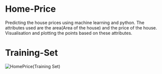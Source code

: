 # Home-Price
Predicting the house prices using machine learning and python.
The attributes used are the area(Area of the house) and the price of the house.
Visualisation and plotting the points based on these attributes.

# Training-Set
![HomePrice(Training Set)](https://user-images.githubusercontent.com/58935609/70916593-f5619e80-2041-11ea-9090-5dcb9e4fbe9d.png)

